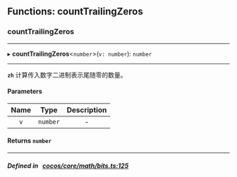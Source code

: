 ## Functions: countTrailingZeros

### countTrailingZeros


___
▸ **countTrailingZeros**<`number`\>(`v: number`): `number`
___



**`zh`** 计算传入数字二进制表示尾随零的数量。




#### Parameters

| Name | Type | Description |
| :------: | :------: | :------: |
| `v` | `number` | - |


#### Returns `number` 
___


##### Defined in &nbsp;   [cocos/core/math/bits.ts:125](https://github.com/cocos-creator/engine/blob/c7bf6b8a9/cocos/core/math/bits.ts#L125)&nbsp;
